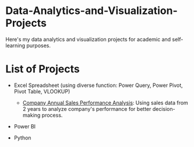 # Data-Analytics-and-Visualization-Projects
Here's my data analytics and visualization projects for academic and self-learning purposes. 

# List of Projects
- Excel Spreadsheet (using diverse function: Power Query, Power Pivot, Pivot Table, VLOOKUP)
    - [Company Annual Sales Performance Analysis](https://github.com/thunguyen232/Data-Analytics-and-Visualization-Projects/tree/main/Sales%20project): Using sales data from 2 years to analyze company's performance for better decision-making process. 
    
- Power BI

- Python

